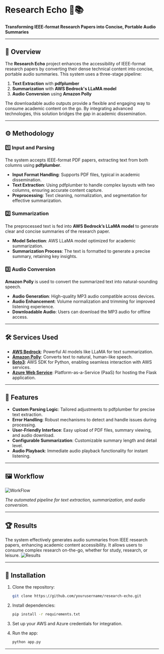 # Research Echo 🎤📚

**Transforming IEEE-format Research Papers into Concise, Portable Audio Summaries**

---

## 📖 Overview

The **Research Echo** project enhances the accessibility of IEEE-format research papers by converting their dense technical content into concise, portable audio summaries. This system uses a three-stage pipeline:  
1. **Text Extraction** with **pdfplumber**
2. **Summarization** with **AWS Bedrock's LLaMA model**
3. **Audio Conversion** using **Amazon Polly**

The downloadable audio outputs provide a flexible and engaging way to consume academic content on the go. By integrating advanced technologies, this solution bridges the gap in academic dissemination.

---

## ⚙️ Methodology

### 1️⃣ **Input and Parsing**  
The system accepts IEEE-format PDF papers, extracting text from both columns using **pdfplumber**.

- **Input Format Handling**: Supports PDF files, typical in academic dissemination.
- **Text Extraction**: Using pdfplumber to handle complex layouts with two columns, ensuring accurate content capture.
- **Preprocessing**: Text cleaning, normalization, and segmentation for effective summarization.

### 2️⃣ **Summarization**  
The preprocessed text is fed into **AWS Bedrock’s LLaMA model** to generate clear and concise summaries of the research paper.

- **Model Selection**: AWS LLaMA model optimized for academic summarization.
- **Summarization Process**: The text is formatted to generate a precise summary, retaining key insights.
  
### 3️⃣ **Audio Conversion**  
**Amazon Polly** is used to convert the summarized text into natural-sounding speech.

- **Audio Generation**: High-quality MP3 audio compatible across devices.
- **Audio Enhancement**: Volume normalization and trimming for improved listening experience.
- **Downloadable Audio**: Users can download the MP3 audio for offline access.

---

## 🛠️ Services Used

- **[AWS Bedrock](https://aws.amazon.com/bedrock/)**: Powerful AI models like LLaMA for text summarization.
- **[Amazon Polly](https://aws.amazon.com/polly/)**: Converts text to natural, human-like speech.
- **[Boto3](https://boto3.amazonaws.com/)**: AWS SDK for Python, enabling seamless interaction with AWS services.
- **[Azure Web Service](https://azure.microsoft.com/en-us/services/web-apps/)**: Platform-as-a-Service (PaaS) for hosting the Flask application.

---

## 🚀 Features

- **Custom Parsing Logic**: Tailored adjustments to pdfplumber for precise text extraction.
- **Error Handling**: Robust mechanisms to detect and handle issues during processing.
- **User-Friendly Interface**: Easy upload of PDF files, summary viewing, and audio download.
- **Configurable Summarization**: Customizable summary length and detail level.
- **Audio Playback**: Immediate audio playback functionality for instant listening.

---

## 🖼️ Workflow

![WorkFlow](https://github.com/user-attachments/assets/99cdd3c5-95a7-4c4c-b1df-e3f738e09902)

_The automated pipeline for text extraction, summarization, and audio conversion._

---

## 🏆 Results

The system effectively generates audio summaries from IEEE research papers, enhancing academic content accessibility. It allows users to consume complex research on-the-go, whether for study, research, or leisure.
![Results](https://github.com/user-attachments/assets/b5428672-7c18-4fd3-89ec-1eb4a2c100f0)


---

## 🔧 Installation

1. Clone the repository:
   ```bash
   git clone https://github.com/yourusername/research-echo.git
   ```
   
2. Install dependencies:
   ```bash
   pip install -r requirements.txt
   ```

3. Set up your AWS and Azure credentials for integration.

4. Run the app:
   ```bash
   python app.py
   ```

---

